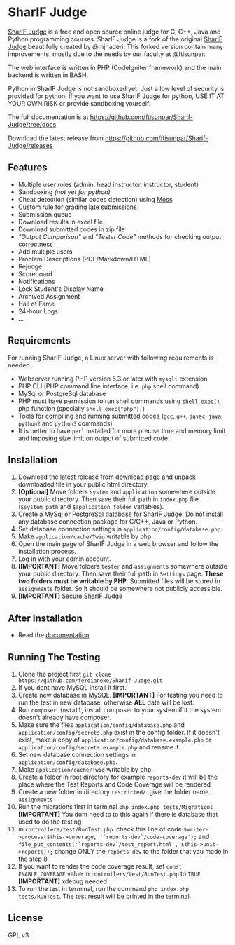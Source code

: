# SharIF Judge

[SharIF Judge](https://github.com/ftisunpar/Sharif-Judge) is a free and open source online judge for C, C++, Java and
Python programming courses. SharIF Judge is a fork of the original [SharIF Judge](https://github.com/mjnaderi/Sharif-Judge) beautifully created by @mjnaderi. This forked version contain many improvements, mostly due to the needs by our faculty at @ftisunpar.

The web interface is written in PHP (CodeIgniter framework) and the main backend is written in BASH.

Python in SharIF Judge is not sandboxed yet. Just a low level of security is provided for python.
If you want to use SharIF Judge for python, USE IT AT YOUR OWN RISK or provide sandboxing yourself.

The full documentation is at https://github.com/ftisunpar/Sharif-Judge/tree/docs

Download the latest release from https://github.com/ftisunpar/Sharif-Judge/releases

## Features
  * Multiple user roles (admin, head instructor, instructor, student)
  * Sandboxing _(not yet for python)_
  * Cheat detection (similar codes detection) using [Moss](http://theory.stanford.edu/~aiken/moss/)
  * Custom rule for grading late submissions
  * Submission queue
  * Download results in excel file
  * Download submitted codes in zip file
  * _"Output Comparison"_ and _"Tester Code"_ methods for checking output correctness
  * Add multiple users
  * Problem Descriptions (PDF/Markdown/HTML)
  * Rejudge
  * Scoreboard
  * Notifications
  * Lock Student's Display Name
  * Archived Assignment
  * Hall of Fame 
  * 24-hour Logs
  * ...

## Requirements

For running SharIF Judge, a Linux server with following requirements is needed:

  * Webserver running PHP version 5.3 or later with `mysqli` extension
  * PHP CLI (PHP command line interface, i.e. `php` shell command)
  * MySql or PostgreSql database
  * PHP must have permission to run shell commands using [`shell_exec()`](http://www.php.net/manual/en/function.shell-exec.php) php function (specially `shell_exec("php");`)
  * Tools for compiling and running submitted codes (`gcc`, `g++`, `javac`, `java`, `python2` and `python3` commands)
  * It is better to have `perl` installed for more precise time and memory limit and imposing size limit on output of submitted code.

## Installation

  1. Download the latest release from [download page](https://github.com/ftisunpar/Sharif-Judge/releases) and unpack downloaded file in your public html directory.
  2. **[Optional]** Move folders `system` and `application` somewhere outside your public directory. Then save their full path in `index.php` file (`$system_path` and `$application_folder` variables).
  3. Create a MySql or PostgreSql database for SharIF Judge. Do not install any database connection package for C/C++, Java or Python.
  4. Set database connection settings in `application/config/database.php`.
  5. Make `application/cache/Twig` writable by php.
  6. Open the main page of SharIF Judge in a web browser and follow the installation process.
  7. Log in with your admin account.
  8. **[IMPORTANT]** Move folders `tester` and `assignments` somewhere outside your public directory. Then save their full path in `Settings` page. **These two folders must be writable by PHP.** Submitted files will be stored in `assignments` folder. So it should be somewhere not publicly accessible.
  9. **[IMPORTANT]** [Secure SharIF Judge](https://github.com/ftisunpar/Sharif-Judge/blob/docs/v1.4/security.md)

## After Installation

  * Read the [documentation](https://github.com/ftisunpar/Sharif-Judge/tree/docs)

## Running The Testing

  
  1. Clone the project first `git clone https://github.com/ferdianexe/Sharif-Judge.git`
  2. If you dont have MySQL install it first.
  3. Create new database in MySQL.
  **[IMPORTANT]** For testing you need to run the test in new database, otherwise **ALL** data will be lost.
  4. Run ```composer install```, install composer to your system if it the system doesn't already have composer.
  5. Make sure the files `application/config/database.php` and `application/config/secrets.php` exist in the config folder. If it doesn't exist, make a copy of `application/config/database.example.php` or `application/config/secrets.example.php` and rename it.
  6. Set new database connection settings in `application/config/database.php`.
  7. Make `application/cache/Twig` writable by php.
  8. Create a folder in root directory for example `reports-dev` it will be the place where the Test Reports and Code Coverage will be rendered  
  9. Create a new folder in directory `restricted/`. give the folder name `assignments`
  10. Run the migrations first in terminal `php index.php tests/Migrations`
  **[IMPORTANT]** You dont need to to this again if there is database that used to do the testing
  11. in `controllers/test/RunTest.php`. check this line of code 
  ```$writer->process($this->coverage, '`reports-dev`/code-coverage');```
  and
  ```file_put_contents('`reports-dev`/test_report.html', $this->unit->report());```
  change ONLY the `reports-dev` to the folder that you made in the step 8.
  12. If you want to render the code coverage result, set `const ENABLE_COVERAGE` value in `controllers/test/RunTest.php` to `TRUE `
  **[IMPORTANT]** xdebug needed.
  13. To run the test in terminal, run the command ```php index.php tests/RunTest```.
  The test result will be printed in the terminal.


## License

GPL v3
